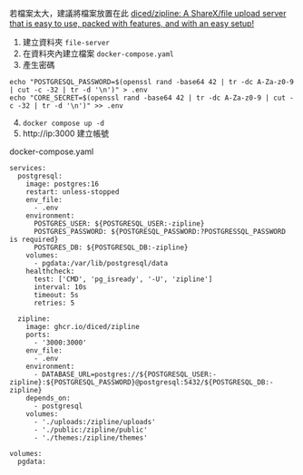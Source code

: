 若檔案太大，建議將檔案放置在此
[diced/zipline: A ShareX/file upload server that is easy to use, packed with features, and with an easy setup!](https://github.com/diced/zipline)

1. 建立資料夾 `file-server`
2. 在資料夾內建立檔案 `docker-compose.yaml`
3. 產生密碼
```
echo "POSTGRESQL_PASSWORD=$(openssl rand -base64 42 | tr -dc A-Za-z0-9 | cut -c -32 | tr -d '\n')" > .env
echo "CORE_SECRET=$(openssl rand -base64 42 | tr -dc A-Za-z0-9 | cut -c -32 | tr -d '\n')" >> .env
```
4. `docker compose up -d`
5. http://ip:3000 建立帳號


docker-compose.yaml
```
services:
  postgresql:
    image: postgres:16
    restart: unless-stopped
    env_file:
      - .env
    environment:
      POSTGRES_USER: ${POSTGRESQL_USER:-zipline}
      POSTGRES_PASSWORD: ${POSTGRESQL_PASSWORD:?POSTGRESSQL_PASSWORD is required}
      POSTGRES_DB: ${POSTGRESQL_DB:-zipline}
    volumes:
      - pgdata:/var/lib/postgresql/data
    healthcheck:
      test: ['CMD', 'pg_isready', '-U', 'zipline']
      interval: 10s
      timeout: 5s
      retries: 5

  zipline:
    image: ghcr.io/diced/zipline
    ports:
      - '3000:3000'
    env_file:
      - .env
    environment:
      - DATABASE_URL=postgres://${POSTGRESQL_USER:-zipline}:${POSTGRESQL_PASSWORD}@postgresql:5432/${POSTGRESQL_DB:-zipline}
    depends_on:
      - postgresql
    volumes:
      - './uploads:/zipline/uploads'
      - './public:/zipline/public'
      - './themes:/zipline/themes'

volumes:
  pgdata:
```